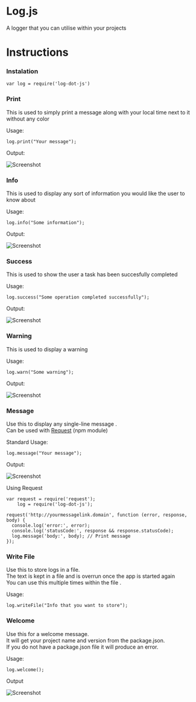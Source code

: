 # Log.js
A logger that you can utilise within your projects

# Instructions

### Instalation

```
var log = require('log-dot-js')
```

### Print

This is used to simply print a message along with your local time next to it without any color

Usage:

```
log.print("Your message");
```

Output: 

![Screenshot](http://i.imgur.com/mwFZWht.png)

### Info

This is used to display any sort of information you would like the user to know about 

Usage:

```
log.info("Some information");
```

Output:

![Screenshot](http://i.imgur.com/EqrvsG2.png)

### Success

This is used to show the user a task has been succesfully completed 

Usage:

```
log.success("Some operation completed successfully");
```

Output:

![Screenshot](http://i.imgur.com/n41tEoJ.png)

### Warning

This is used to display a warning


Usage: 

```
log.warn("Some warning");
```

Output:

![Screenshot](http://i.imgur.com/ao6gdGk.png)

### Message

Use this to display any single-line message .
<br>Can be used with [Request](https://github.com/request/request) (npm module)

Standard Usage:

```
log.message("Your message");
```

Output:

![Screenshot](http://i.imgur.com/uVc8z3R.png)


Using Request

```
var request = require('request');
    log = require('log-dot-js');

request('http://yourmessagelink.domain', function (error, response, body) {
  console.log('error:', error); 
  console.log('statusCode:', response && response.statusCode);
  log.message('body:', body); // Print message
});
```

### Write File

Use this to store logs in a file.
<br>The text is kept in a file and is overrun once the app is started again
<br>You can use this multiple times within the file .


Usage:

```
log.writeFile("Info that you want to store");
```

### Welcome

Use this for a welcome message.
<br>It will get your project name and version from the package.json.
<br>If you do not have a package.json file it will produce an error.

Usage:

```
log.welcome();
```

Output

![Screenshot](http://i.imgur.com/B01WACs.png)